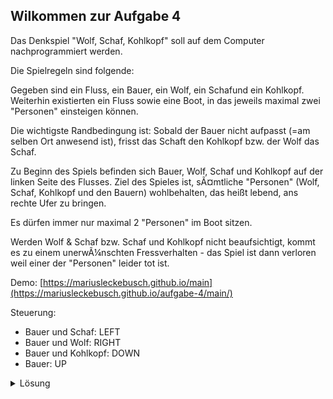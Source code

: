 ## Wilkommen zur Aufgabe 4

Das Denkspiel "Wolf, Schaf, Kohlkopf" soll auf dem Computer nachprogrammiert werden.

Die Spielregeln sind folgende:

Gegeben sind ein Fluss, ein Bauer, ein Wolf, ein Schafund ein Kohlkopf. Weiterhin existierten ein Fluss sowie eine Boot, in das jeweils maximal zwei "Personen" einsteigen können.

Die wichtigste Randbedingung ist: Sobald der Bauer nicht aufpasst (=am selben Ort anwesend ist), frisst das Schaft den Kohlkopf bzw. der Wolf das Schaf.

Zu Beginn des Spiels befinden sich Bauer, Wolf, Schaf und Kohlkopf auf der linken Seite des Flusses. Ziel des Spieles ist, sÃ¤mtliche "Personen" (Wolf, Schaf, Kohlkopf und den Bauern) wohlbehalten, das heißt lebend, ans rechte Ufer zu bringen.

Es dürfen immer nur maximal 2 "Personen" im Boot sitzen.

Werden Wolf & Schaf bzw. Schaf und Kohlkopf nicht beaufsichtigt, kommt es zu einem unerwÃ¼nschten Fressverhalten - das Spiel ist dann verloren weil einer der "Personen" leider tot ist.

Demo: [https://mariusleckebusch.github.io/main](https://mariusleckebusch.github.io/aufgabe-4/main/)

Steuerung:
- Bauer und Schaf: LEFT
- Bauer und Wolf: RIGHT
- Bauer und Kohlkopf: DOWN
- Bauer: UP
<details>
  <summary>Lösung</summary>

1. Der Bauer Ã¼berquert mit dem Schaf den Fluss und setzt es am anderen Ufer ab.
2. Der Bauer rudert anschlieÃŸend allein zurÃ¼ck.
3. Der Bauer nimmt jetzt den Kohlkopf mit. Er setzt ihn am Ufer ab.
4. Damit das Schaf sich nicht Ã¼ber den Kohlkopf hermacht, nimmt er das Schaf auf seinem RÃ¼ckweg wieder mit.
5. Der Bauer setzt jetzt das Schaf ab, nimmt den Wolf mit und lÃ¤sst ihn am anderen Ufer mit dem Kohlkopf zurÃ¼ck.
6. Der Bauer rudert wieder alleine zurÃ¼ck.
7. Der Bauer nimmt schlieÃŸlich das Schaf mit.

<details>
  <summary>Lösung Keys</summary>
  
1. LEFT
2. UP
3. DOWN
4. LEFT
5. Right
6. UP
7. LEFT
</details>
</details>

